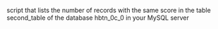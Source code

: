  script that lists the number of records with the same score in the table second_table of the database hbtn_0c_0 in your MySQL server
